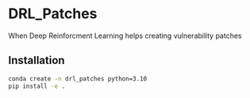 # DRL_Patches
 When Deep Reinforcment Learning helps creating vulnerability patches

## Installation

```bash
conda create -n drl_patches python=3.10
pip install -e .
```
